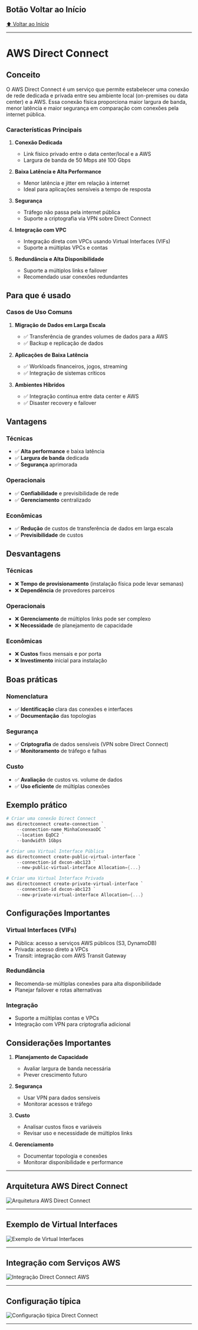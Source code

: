 ## Botão Voltar ao Início
[⬆️ Voltar ao Início](https://github.com/Marcos-Ramoss/aws-cloud-practitioner)

---

# AWS Direct Connect

## Conceito

O AWS Direct Connect é um serviço que permite estabelecer uma conexão de rede dedicada e privada entre seu ambiente local (on-premises ou data center) e a AWS. Essa conexão física proporciona maior largura de banda, menor latência e maior segurança em comparação com conexões pela internet pública.

### Características Principais

1. **Conexão Dedicada**
   - Link físico privado entre o data center/local e a AWS
   - Largura de banda de 50 Mbps até 100 Gbps

2. **Baixa Latência e Alta Performance**
   - Menor latência e jitter em relação à internet
   - Ideal para aplicações sensíveis a tempo de resposta

3. **Segurança**
   - Tráfego não passa pela internet pública
   - Suporte a criptografia via VPN sobre Direct Connect

4. **Integração com VPC**
   - Integração direta com VPCs usando Virtual Interfaces (VIFs)
   - Suporte a múltiplas VPCs e contas

5. **Redundância e Alta Disponibilidade**
   - Suporte a múltiplos links e failover
   - Recomendado usar conexões redundantes

## Para que é usado

### Casos de Uso Comuns

1. **Migração de Dados em Larga Escala**
   - ✅ Transferência de grandes volumes de dados para a AWS
   - ✅ Backup e replicação de dados

2. **Aplicações de Baixa Latência**
   - ✅ Workloads financeiros, jogos, streaming
   - ✅ Integração de sistemas críticos

3. **Ambientes Híbridos**
   - ✅ Integração contínua entre data center e AWS
   - ✅ Disaster recovery e failover

## Vantagens

### Técnicas
- ✅ **Alta performance** e baixa latência
- ✅ **Largura de banda** dedicada
- ✅ **Segurança** aprimorada

### Operacionais
- ✅ **Confiabilidade** e previsibilidade de rede
- ✅ **Gerenciamento** centralizado

### Econômicas
- ✅ **Redução** de custos de transferência de dados em larga escala
- ✅ **Previsibilidade** de custos

## Desvantagens

### Técnicas
- ❌ **Tempo de provisionamento** (instalação física pode levar semanas)
- ❌ **Dependência** de provedores parceiros

### Operacionais
- ❌ **Gerenciamento** de múltiplos links pode ser complexo
- ❌ **Necessidade** de planejamento de capacidade

### Econômicas
- ❌ **Custos** fixos mensais e por porta
- ❌ **Investimento** inicial para instalação

## Boas práticas

### Nomenclatura
- ✅ **Identificação** clara das conexões e interfaces
- ✅ **Documentação** das topologias

### Segurança
- ✅ **Criptografia** de dados sensíveis (VPN sobre Direct Connect)
- ✅ **Monitoramento** de tráfego e falhas

### Custo
- ✅ **Avaliação** de custos vs. volume de dados
- ✅ **Uso eficiente** de múltiplas conexões

## Exemplo prático

```powershell
# Criar uma conexão Direct Connect
aws directconnect create-connection `
    --connection-name MinhaConexaoDC `
    --location EqDC2 `
    --bandwidth 1Gbps

# Criar uma Virtual Interface Pública
aws directconnect create-public-virtual-interface `
    --connection-id dxcon-abc123 `
    --new-public-virtual-interface Allocation={...}

# Criar uma Virtual Interface Privada
aws directconnect create-private-virtual-interface `
    --connection-id dxcon-abc123 `
    --new-private-virtual-interface Allocation={...}
```

## Configurações Importantes

### Virtual Interfaces (VIFs)
- Pública: acesso a serviços AWS públicos (S3, DynamoDB)
- Privada: acesso direto a VPCs
- Transit: integração com AWS Transit Gateway

### Redundância
- Recomenda-se múltiplas conexões para alta disponibilidade
- Planejar failover e rotas alternativas

### Integração
- Suporte a múltiplas contas e VPCs
- Integração com VPN para criptografia adicional

## Considerações Importantes

1. **Planejamento de Capacidade**
   - Avaliar largura de banda necessária
   - Prever crescimento futuro

2. **Segurança**
   - Usar VPN para dados sensíveis
   - Monitorar acessos e tráfego

3. **Custo**
   - Analisar custos fixos e variáveis
   - Revisar uso e necessidade de múltiplos links

4. **Gerenciamento**
   - Documentar topologia e conexões
   - Monitorar disponibilidade e performance

---

## Arquitetura AWS Direct Connect
![Arquitetura AWS Direct Connect](/images/Arquitetura%20Direct%20Connect.png)

---

## Exemplo de Virtual Interfaces
![Exemplo de Virtual Interfaces](/images/Exemplo%20Direct%20Connect%20VIF.png)

---

## Integração com Serviços AWS
![Integração Direct Connect AWS](/images/Integracao%20Direct%20Connect%20AWS.png)

---

## Configuração típica
![Configuração típica Direct Connect](/images/Configuracao%20tipica%20Direct%20Connect.png)

---

